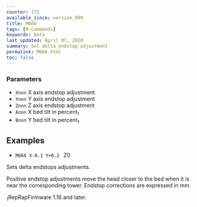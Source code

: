 ```yaml
---
counter: 172
available_since: version_999
title: M666
tags: [M-Commands] 
keywords: beta 
last_updated: April 07, 2020 
summary: Set delta endstop adjustment 
permalink: M666.html
toc: false 
---
```



### Parameters

* `Xnnn` X axis endstop adjustment
* `Ynnn` Y axis endstop adjustment
* `Znnn` Z axis endstop adjustment
* `Annn` X bed tilt in percent<sub>1</sub>
* `Bnnn` Y bed tilt in percent<sub>1</sub>

## Examples

* ` M666 X-0.1 Y+0.2  ` Z0

Sets delta endstops adjustments.

Positive endstop adjustments move the head closer to the bed when it is near the corresponding tower. Endstop corrections are expressed in mm.

<sub>1</sub>RepRapFirmware 1.16 and later.

